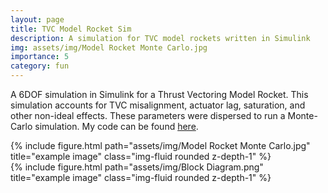 ```yaml
---
layout: page
title: TVC Model Rocket Sim
description: A simulation for TVC model rockets written in Simulink
img: assets/img/Model Rocket Monte Carlo.jpg
importance: 5
category: fun
---
```


A 6DOF simulation in Simulink for a Thrust Vectoring Model Rocket. This simulation accounts for TVC misalignment, actuator lag, saturation, and other non-ideal effects. These parameters were dispersed to run a Monte-Carlo simulation. My code can be found [here](https://github.com/govindchari/6DOF-Model-Rocket-Simulation).


<div class="row">
    <div class="col-sm mt-3 mt-md-0">
        {% include figure.html path="assets/img/Model Rocket Monte Carlo.jpg" title="example image" class="img-fluid rounded z-depth-1" %}
    </div>
    <div class="col-sm mt-3 mt-md-0">
        {% include figure.html path="assets/img/Block Diagram.png" title="example image" class="img-fluid rounded z-depth-1" %}
    </div>

</div>